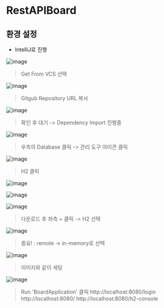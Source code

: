 # RestAPIBoard
## 환경 설정

- IntelliJ로 진행

![image](https://user-images.githubusercontent.com/66704969/111261431-d3503500-8665-11eb-81e8-c1064754c479.png)
> Get From VCS 선택

![image](https://user-images.githubusercontent.com/66704969/111261682-3346db80-8666-11eb-8067-4820d9e0cc94.png)
> Gitgub Repository URL 복사

![image](https://user-images.githubusercontent.com/66704969/111261885-81f47580-8666-11eb-9811-f52ab4aec321.png)
> 확인 후 대기 -> Dependency Import 진행중

![image](https://user-images.githubusercontent.com/66704969/111262302-6178eb00-8667-11eb-8d0a-a58eb4fb0d62.png)
> 우측의 Database 클릭 -> 관리 도구 아이콘 클릭

![image](https://user-images.githubusercontent.com/66704969/111262404-9422e380-8667-11eb-8f7c-98f5f41bd33c.png)
> H2 클릭
 
![image](https://user-images.githubusercontent.com/66704969/111262472-a8ff7700-8667-11eb-84e8-40e71d7d7e58.png)

![image](https://user-images.githubusercontent.com/66704969/111262535-bddc0a80-8667-11eb-8b07-11e69883b697.png)

![image](https://user-images.githubusercontent.com/66704969/111262579-d0eeda80-8667-11eb-9554-0a3e0f9bb841.png)
> 다운로드 후 좌측 + 클릭 -> H2 선택

![image](https://user-images.githubusercontent.com/66704969/111262726-0e536800-8668-11eb-99e5-928417870e5d.png)
> 중요! : remote -> in-memory로 선택
 
![image](https://user-images.githubusercontent.com/66704969/111262835-3e027000-8668-11eb-9c19-17c11ad7146e.png)
> 이미지와 같이 세팅
 
![image](https://user-images.githubusercontent.com/66704969/111262965-773ae000-8668-11eb-98a0-d6ee219c3d61.png)
> Run 'BoardApplication' 클릭
> http://localhost:8080/login
> http://localhost:8080/
> http://localhost:8080/h2-console

